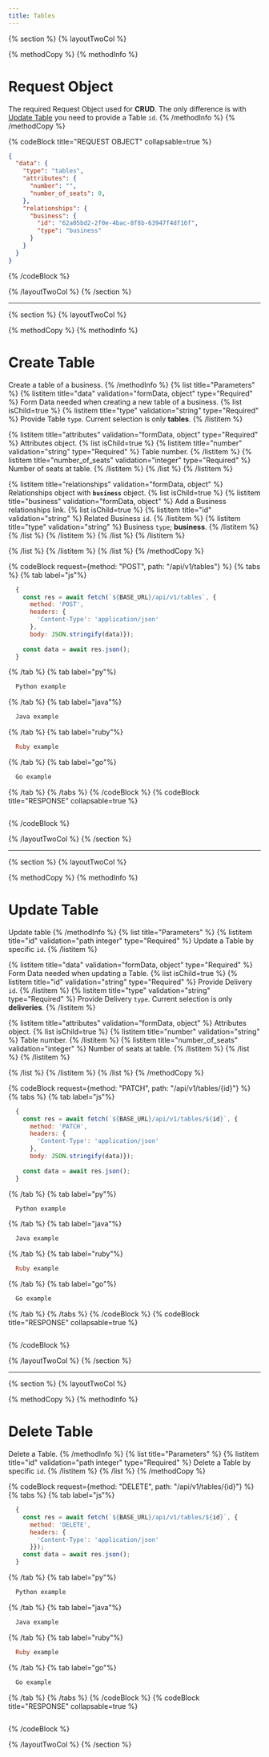 ```yaml
---
title: Tables
---
```

{% section %}
{% layoutTwoCol %}

{% methodCopy %}
{% methodInfo %}
  # Request Object
  The required Request Object used for **CRUD**. The only difference is with [Update Table](#create-table) you need to provide a Table `id`.
{% /methodInfo %}
{% /methodCopy %}

{% codeBlock title="REQUEST OBJECT" collapsable=true %}
  ```json
  {
    "data": {
      "type": "tables",
      "attributes": {
        "number": "",
        "number_of_seats": 0,
      },
      "relationships": {
        "business": {
          "id": "62a05bd2-2f0e-4bac-8f8b-63947f4df16f",
          "type": "business"
        }
      }
    }
  }
  ```
{% /codeBlock %}

{% /layoutTwoCol %}
{% /section %}

- - -

{% section %}
{% layoutTwoCol %}

{% methodCopy %}
{% methodInfo %}
  # Create Table
  Create a table of a business.
{% /methodInfo %}
{% list title="Parameters" %}
  {% listitem title="data" validation="formData, object" type="Required" %}
  Form Data needed when creating a new table of a business.
  {% list isChild=true %}
  {% listitem title="type" validation="string" type="Required" %}
  Provide Table `type`. Current selection is only **tables**.
  {% /listitem %}

  {% listitem title="attributes" validation="formData, object" type="Required" %}
  Attributes object.
  {% list isChild=true %}
  {% listitem title="number" validation="string" type="Required" %}
  Table number.
  {% /listitem %}
  {% listitem title="number_of_seats" validation="integer" type="Required" %}
  Number of seats at table.
  {% /listitem %}
  {% /list %}
  {% /listitem %}
  
  {% listitem title="relationships" validation="formData, object" %}
  Relationships object with **`business`** object.
  {% list isChild=true %}
  {% listitem title="business" validation="formData, object" %}
  Add a Business relationships link.
  {% list isChild=true %}
  {% listitem title="id" validation="string" %}
  Related Business `id`.
  {% /listitem %}
  {% listitem title="type" validation="string" %}
  Business `type`; **business**.
  {% /listitem %}
  {% /list %}
  {% /listitem %}
  {% /list %}
  {% /listitem %}
  
  {% /list %}
  {% /listitem %}
{% /list %}
{% /methodCopy %}

{% codeBlock request={method: "POST", path: "/api/v1/tables"} %}
{% tabs %}
  {% tab label="js"%}
  ```js
    {
      const res = await fetch(`${BASE_URL}/api/v1/tables`, {
        method: 'POST',
        headers: {
          'Content-Type': 'application/json'
        },
        body: JSON.stringify(data)});
        
      const data = await res.json();
    }
  ```
  {% /tab %}
  {% tab label="py"%}
  ```py
    Python example
  ```
  {% /tab %}
  {% tab label="java"%}
  ```java
    Java example
  ```
  {% /tab %}
  {% tab label="ruby"%}
  ```ruby
    Ruby example
  ```
  {% /tab %}
  {% tab label="go"%}
  ```go
    Go example
  ```
  {% /tab %}
{% /tabs %}
{% /codeBlock %}
{% codeBlock title="RESPONSE" collapsable=true %}
  ```json
  ```
{% /codeBlock %}  

{% /layoutTwoCol %}
{% /section %}

- - -

{% section %}
{% layoutTwoCol %}

{% methodCopy %}
{% methodInfo %}
  # Update Table
  Update table
{% /methodInfo %}
{% list title="Parameters" %}
  {% listitem title="id" validation="path integer" type="Required" %}
  Update a Table by specific `id`.
  {% /listitem %}

  {% listitem title="data" validation="formData, object" type="Required" %}
  Form Data needed when updating a Table.
  {% list isChild=true %}
  {% listitem title="id" validation="string" type="Required" %}
  Provide Delivery `id`.
  {% /listitem %}
  {% listitem title="type" validation="string" type="Required" %}
  Provide Delivery `type`. Current selection is only **deliveries**.
  {% /listitem %}

  {% listitem title="attributes" validation="formData, object" %}
  Attributes object.
  {% list isChild=true %}
  {% listitem title="number" validation="string" %}
  Table number.
  {% /listitem %}
  {% listitem title="number_of_seats" validation="integer" %}
  Number of seats at table.
  {% /listitem %}
  {% /list %}
  {% /listitem %}
  
  {% /list %}
  {% /listitem %}
{% /list %}
{% /methodCopy %}

{% codeBlock request={method: "PATCH", path: "/api/v1/tables/{id}"} %}
{% tabs %}
  {% tab label="js"%}
  ```js
    {
      const res = await fetch(`${BASE_URL}/api/v1/tables/${id}`, {
        method: 'PATCH',
        headers: {
          'Content-Type': 'application/json'
        },
        body: JSON.stringify(data)});
        
      const data = await res.json();
    }
  ```
  {% /tab %}
  {% tab label="py"%}
  ```py
    Python example
  ```
  {% /tab %}
  {% tab label="java"%}
  ```java
    Java example
  ```
  {% /tab %}
  {% tab label="ruby"%}
  ```ruby
    Ruby example
  ```
  {% /tab %}
  {% tab label="go"%}
  ```go
    Go example
  ```
  {% /tab %}
{% /tabs %}
{% /codeBlock %}
{% codeBlock title="RESPONSE" collapsable=true %}
  ```json
  ```
{% /codeBlock %}  

{% /layoutTwoCol %}
{% /section %}

- - -

{% section %}
{% layoutTwoCol %}

{% methodCopy %}
{% methodInfo %}
  # Delete Table
  Delete a Table.
{% /methodInfo %}
{% list title="Parameters" %}
  {% listitem title="id" validation="path integer" type="Required" %}
  Delete a Table by specific `id`.
  {% /listitem %}
{% /list %}
{% /methodCopy %}

{% codeBlock request={method: "DELETE", path: "/api/v1/tables/{id}"} %}
{% tabs %}
  {% tab label="js"%}
  ```js
    {
      const res = await fetch(`${BASE_URL}/api/v1/tables/${id}`, {
        method: 'DELETE',
        headers: {
          'Content-Type': 'application/json'
        }});
      const data = await res.json();
    }
  ```
  {% /tab %}
  {% tab label="py"%}
  ```py
    Python example
  ```
  {% /tab %}
  {% tab label="java"%}
  ```java
    Java example
  ```
  {% /tab %}
  {% tab label="ruby"%}
  ```ruby
    Ruby example
  ```
  {% /tab %}
  {% tab label="go"%}
  ```go
    Go example
  ```
  {% /tab %}
{% /tabs %}
{% /codeBlock %}
{% codeBlock title="RESPONSE" collapsable=true %}
  ```json
  ```
{% /codeBlock %}

{% /layoutTwoCol %}
{% /section %}